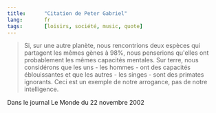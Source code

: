 ```yaml
---
title:      "Citation de Peter Gabriel"
lang:       fr
tags:       [loisirs, société, music, quote]
---
```



> Si, sur une autre planète, nous rencontrions deux espèces qui partagent les mêmes gènes à 98%, nous penserions qu'elles ont probablement les mêmes capacités mentales. Sur terre, nous considérons que les uns - les hommes - ont des capacités éblouissantes et que les autres - les singes - sont des primates ignorants. Ceci est un exemple de notre arrogance, pas de notre intelligence.


Dans le journal Le Monde du 22 novembre 2002
